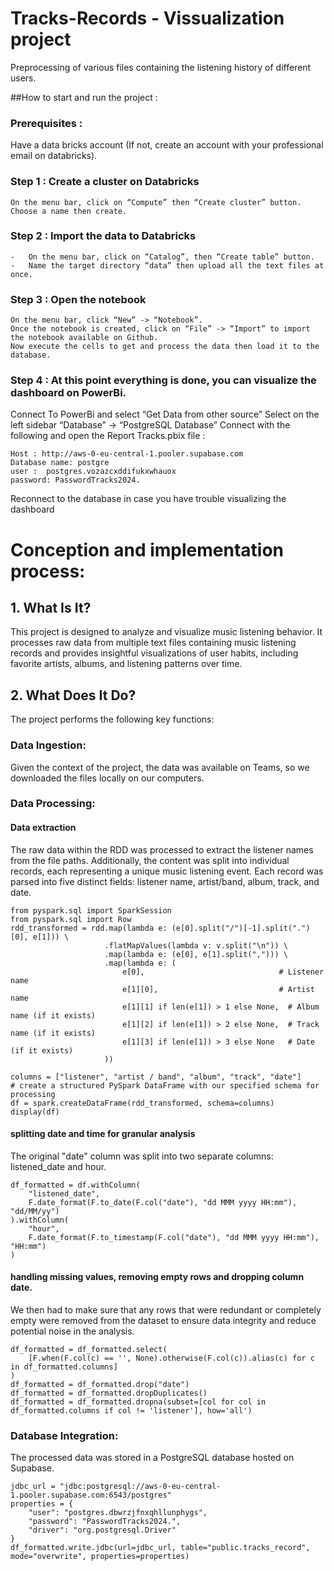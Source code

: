 # Tracks-Records -  Vissualization project
Preprocessing of various files containing the listening history of different users.

##How to start and run the project :

### Prerequisites : 
Have a data bricks account (If not, create an account with your professional email on databricks).
### Step 1 : Create a cluster on Databricks
	On the menu bar, click on “Compute” then “Create cluster” button.
	Choose a name then create.
### Step 2 : Import the data to Databricks
	-   On the menu bar, click on “Catalog”, then “Create table” button.
	-   Name the target directory “data” then upload all the text files at once.
### Step 3 : Open the notebook
    On the menu bar, click “New” -> “Notebook”.
    Once the notebook is created, click on “File” -> “Import” to import the notebook available on Github.
    Now execute the cells to get and process the data then load it to the database.
### Step 4 : At this point everything is done, you can visualize the dashboard on PowerBi.
Connect To PowerBi and select “Get Data from other source”
Select on the left sidebar “Database” -> “PostgreSQL Database”
Connect with the following and open the Report Tracks.pbix file :

	Host : http://aws-0-eu-central-1.pooler.supabase.com
	Database name: postgre
	user :  postgres.vozazcxddifukxwhauox
	password: PasswordTracks2024.
Reconnect to the database in case you have trouble visualizing the dashboard

# Conception and implementation process:
## 1. What Is It?
This project is designed to analyze and visualize music listening behavior. It processes raw data from multiple text files containing music listening records and provides insightful visualizations of user habits, including favorite artists, albums, and listening patterns over time. 

## 2. What Does It Do?

The project performs the following key functions:

### Data Ingestion: 
Given the context of the project, the data was available on Teams, so we downloaded the files locally on our computers.
### Data Processing: 
#### Data extraction
The raw data within the RDD was processed to extract the listener names from the file paths. Additionally, the content was split into individual records, each representing a unique music listening event. Each record was parsed into five distinct fields: listener name, artist/band, album, track, and date.

	from pyspark.sql import SparkSession
	from pyspark.sql import Row
	rdd_transformed = rdd.map(lambda e: (e[0].split("/")[-1].split(".")[0], e[1])) \
	                     .flatMapValues(lambda v: v.split("\n")) \
	                     .map(lambda e: (e[0], e[1].split(","))) \
	                     .map(lambda e: (
	                         e[0],                              # Listener name
	                         e[1][0],                           # Artist name
	                         e[1][1] if len(e[1]) > 1 else None,  # Album name (if it exists)
	                         e[1][2] if len(e[1]) > 2 else None,  # Track name (if it exists)
	                         e[1][3] if len(e[1]) > 3 else None   # Date (if it exists)
	                     ))
	
	columns = ["listener", "artist / band", "album", "track", "date"]
	# create a structured PySpark DataFrame with our specified schema for processing
	df = spark.createDataFrame(rdd_transformed, schema=columns) 
	display(df)
#### splitting date and time for granular analysis
The original "date" column was split into two separate columns: listened_date and hour.

	df_formatted = df.withColumn(
	    "listened_date",
	    F.date_format(F.to_date(F.col("date"), "dd MMM yyyy HH:mm"), "dd/MM/yy") 
	).withColumn(
	    "hour",
	    F.date_format(F.to_timestamp(F.col("date"), "dd MMM yyyy HH:mm"), "HH:mm") 
	)
#### handling missing values, removing empty rows and dropping column date.
We then had to make sure that any rows that were redundant or completely empty were removed from the dataset to ensure data integrity and reduce potential noise in the analysis.

	df_formatted = df_formatted.select(
	    [F.when(F.col(c) == '', None).otherwise(F.col(c)).alias(c) for c in df_formatted.columns]
	)
 	df_formatted = df_formatted.drop("date")
  	df_formatted = df_formatted.dropDuplicates()
   	df_formatted = df_formatted.dropna(subset=[col for col in df_formatted.columns if col != 'listener'], how='all')

### Database Integration:
The processed data was stored in a PostgreSQL database hosted on Supabase.

	jdbc_url = "jdbc:postgresql://aws-0-eu-central-1.pooler.supabase.com:6543/postgres"
	properties = {
	    "user": "postgres.dbwrzjfnxqhllunphygs",
	    "password": "PasswordTracks2024.",
	    "driver": "org.postgresql.Driver"
	}
	df_formatted.write.jdbc(url=jdbc_url, table="public.tracks_record", mode="overwrite", properties=properties)

